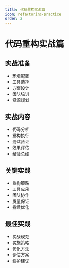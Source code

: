 ```yaml
---
title: 代码重构实战篇
icon: refactoring-practice
order: 2
---
```


# 代码重构实战篇

## 实战准备
- 环境配置
- 工具选择
- 方案设计
- 团队培训
- 资源规划

## 实战内容
- 代码分析
- 重构执行
- 测试验证
- 效果评估
- 经验总结

## 关键实践
- 重构策略
- 工具应用
- 团队协作
- 质量保证
- 持续优化

## 最佳实践
- 实战规范
- 实施策略
- 优化方法
- 评估方案
- 维护建议
